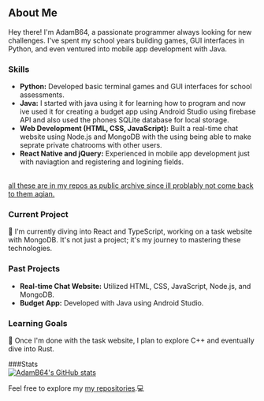 ## About Me

Hey there! I'm AdamB64, a passionate programmer always looking for new challenges. I've spent my school years building games, GUI interfaces in Python, and even ventured into mobile app development with Java.

### Skills

- **Python:** Developed basic terminal games and GUI interfaces for school assessments.
- **Java:** I started with java using it for learning how to program and now ive used it for creating a budget app using Android Studio using firebase API and also used the phones SQLite database for local storage.
- **Web Development (HTML, CSS, JavaScript):** Built a real-time chat website using Node.js and MongoDB with the using being able to make seprate private chatrooms with other users.
- **React Native and jQuery:** Experienced in mobile app development just with naviagtion and registering and logining fields.<br>
<br>
<ins>all these are in my repos as public archive since ill problably not come back to them agian.</ins>

### Current Project

🌱 I'm currently diving into React and TypeScript, working on a task website with MongoDB. It's not just a project; it's my journey to mastering these technologies.

### Past Projects

- **Real-time Chat Website:** Utilized HTML, CSS, JavaScript, Node.js, and MongoDB.
- **Budget App:** Developed with Java using Android Studio.

### Learning Goals

🔭 Once I'm done with the task website, I plan to explore C++ and eventually dive into Rust.

###Stats<br>
[![AdamB64's GitHub stats](https://github-readme-stats.vercel.app/api?username=AdamB64)](https://github.com/anuraghazra/github-readme-stats)

Feel free to explore my [my repositories](https://github.com/AdamB64?tab=repositories).💻
